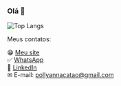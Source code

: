 ### Olá 👋

<!--
**PollyCatao/PollyCatao** is a ✨ _special_ ✨ repository because its `README.md` (this file) appears on your GitHub profile.

Here are some ideas to get you started:

- 🔭 I’m currently working on ...
- 🌱 I’m currently learning ...
- 👯 I’m looking to collaborate on ...
- 🤔 I’m looking for help with ...
- 💬 Ask me about ...
- 📫 How to reach me: ...
- 😄 Pronouns: ...
- ⚡ Fun fact: ...
-->

<!-- ![Anurag's GitHub stats](https://github-readme-stats.vercel.app/api?username=PollyCatao&show_icons=true&theme=merko&hide=contribs) -->

![Top Langs](https://github-readme-stats.vercel.app/api/top-langs/?username=PollyCatao&layout=compact&theme=merko)

Meus contatos:

😁 [Meu site](https://www.pollyannacatao.dev.br)<br/>
:white_check_mark: [WhatsApp](https://api.whatsapp.com/send?phone=5527996278699)<br/>
💼 [LinkedIn](https://www.linkedin.com/in/pollyannacatao)<br/>
✉ E-mail: pollyannacatao@gmail.com
